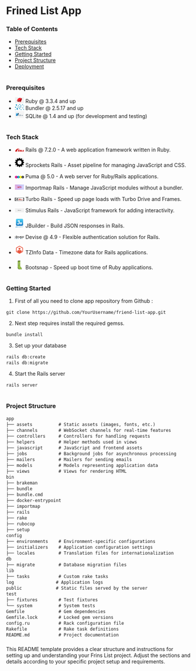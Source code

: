 # Frined List App

### Table of Contents

- [Prerequisites](#prerequisites)
- [Tech Stack](#Tecg-Stack)
- [Getting Started](#Getting-Started)
- [Project Structure](#Project-Structure)
- [Deployment](#Deployment)

#

### Prerequisites

- <img src="./readme/ruby_logo.png" width="25" style="top: 8px" /> Ruby @ 3.3.4 and up
- <img src="./readme/bunlde.png" width="25" style="top: 8px" /> Bundler @ 2.5.17 and up
- <img src="./readme/sqlite.jpeg" width="25" style="top: 8px" /> SQLite @ 1.4 and up (for development and testing)

#

### Tech Stack

- <img src="./readme/rails.png" width="25" style="top: 8px" /> Rails @ 7.2.0 - A web application framework written in Ruby.

- <img src="./readme/sprockets.png" width="25" style="top: 8px" /> Sprockets Rails - Asset pipeline for managing JavaScript and CSS.

- <img src="./readme/puma.jpeg" width="25" style="top: 8px" /> Puma @ 5.0 - A web server for Ruby/Rails applications.

- <img src="./readme/importmap.jpeg" width="25" style="top: 8px" /> Importmap Rails - Manage JavaScript modules without a bundler.

- <img src="./readme/turbo.png" width="25" style="top: 8px" /> Turbo Rails - Speed up page loads with Turbo Drive and Frames.

- <img src="./readme/stimulus.png" width="25" style="top: 8px" /> Stimulus Rails - JavaScript framework for adding interactivity.

- <img src="./readme/jbuilder.jpeg" width="25" style="top: 8px" /> JBuilder - Build JSON responses in Rails.

- <img src="./readme/devise.png" width="25" style="top: 8px" /> Devise @ 4.9 - Flexible authentication solution for Rails.

- <img src="./readme/tzinfo.png" width="25" style="top: 8px" /> TZInfo Data - Timezone data for Rails applications.

- <img src="./readme/bootsnap.png" width="25" style="top: 8px" /> Bootsnap - Speed up boot time of Ruby applications.

#

### Getting Started

1. First of all you need to clone app repository from Github :

```
git clone https://github.com/YourUsername/friend-list-app.git
```

2. Next step requires install the required gemss.

```
bundle install

```

3. Set up your database

```
rails db:create
rails db:migrate
```

4. Start the Rails server

```
rails server

```

#

### Project Structure

```
app
├── assets          # Static assets (images, fonts, etc.)
├── channels        # WebSocket channels for real-time features
├── controllers     # Controllers for handling requests
├── helpers         # Helper methods used in views
├── javascript      # JavaScript and frontend assets
├── jobs            # Background jobs for asynchronous processing
├── mailers         # Mailers for sending emails
├── models          # Models representing application data
├── views           # Views for rendering HTML
bin
├── brakeman
├── bundle
├── bundle.cmd
├── docker-entrypoint
├── importmap
├── rails
├── rake
├── rubocop
├── setup
config
├── environments    # Environment-specific configurations
├── initializers    # Application configuration settings
├── locales         # Translation files for internationalization
db
├── migrate         # Database migration files
lib
├── tasks           # Custom rake tasks
log                # Application logs
public             # Static files served by the server
test
├── fixtures        # Test fixtures
└── system          # System tests
Gemfile             # Gem dependencies
Gemfile.lock        # Locked gem versions
config.ru           # Rack configuration file
Rakefile            # Rake task definitions
README.md           # Project documentation
```

###

This README template provides a clear structure and instructions for setting up and understanding your Frins List project. Adjust the sections and details according to your specific project setup and requirements.
